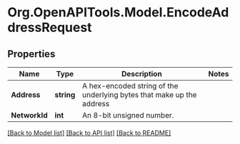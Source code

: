 # Org.OpenAPITools.Model.EncodeAddressRequest

## Properties

| Name          | Type       | Description                                                           | Notes |
| ------------- | ---------- | --------------------------------------------------------------------- | ----- |
| **Address**   | **string** | A hex-encoded string of the underlying bytes that make up the address |
| **NetworkId** | **int**    | An 8-bit unsigned number.                                             |

[[Back to Model list]](../README.md#documentation-for-models)
[[Back to API list]](../README.md#documentation-for-api-endpoints)
[[Back to README]](../README.md)
